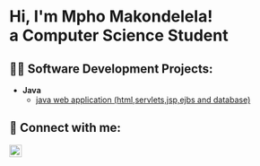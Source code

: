 <h1>Hi, I'm Mpho Makondelela! <br/>a Computer Science Student</h1>

<h2>👨‍💻 Software Development Projects:</h2>


- <b>Java</b>
  - [java web application (html,servlets,jsp,ejbs and database)](https://github.com/MphoMakondelela/EduPulse-INT316-)


<h2> 🤳 Connect with me:</h2>



[<img align="left" alt="MphoMakondelela | Instagram" width="22px" src="https://cdn.jsdelivr.net/npm/simple-icons@v3/icons/instagram.svg" />][instagram]



[instagram]: https://www.instagram.com/short_ified/


<!--
**Mpho Makondelela** is a ✨ _special_ ✨ repository because its `README.md` (this file) appears on your GitHub profile.

Here are some ideas to get you started:

- 🔭 I’m currently working on ...
- 🌱 I’m currently learning ...
- 👯 I’m looking to collaborate on ...
- 🤔 I’m looking for help with ...
- 💬 Ask me about ...
- 📫 How to reach me: ...
- 😄 Pronouns: ...
- ⚡ Fun fact: ...
-->
